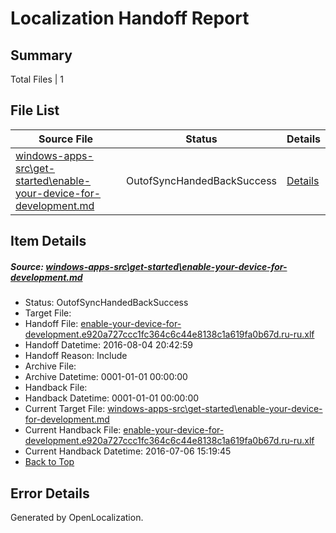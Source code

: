 # <a name='report-top'></a> Localization Handoff Report

## Summary
 Total Files | 1

## File List
 Source File | Status | Details 
 ----------- | ------ | ------- 
 [windows-apps-src\get-started\enable-your-device-for-development.md](https://github.com/Microsoft/windows-apps/blob/a7fd122f4bfba830e05992efdc7b23c5666bbd8c/windows-apps-src/get-started/enable-your-device-for-development.md) | OutofSyncHandedBackSuccess | [Details](#03afb9e82ddfaa6360968ad102ea96844cee23683551)

## Item Details
##### <a name='03afb9e82ddfaa6360968ad102ea96844cee23683551'></a> Source: [windows-apps-src\get-started\enable-your-device-for-development.md](https://github.com/Microsoft/windows-apps/blob/a7fd122f4bfba830e05992efdc7b23c5666bbd8c/windows-apps-src/get-started/enable-your-device-for-development.md)
* Status: OutofSyncHandedBackSuccess
* Target File: 
* Handoff File: [enable-your-device-for-development.e920a727ccc1fc364c6c44e8138c1a619fa0b67d.ru-ru.xlf](https://github.com/Microsoft/WDG.handoff/blob/dcec5710a15974e563d6b0a52db5712ca0b1941d/ol-handoff/Microsoft/windows-apps.ru-ru/master/enable-your-device-for-development.e920a727ccc1fc364c6c44e8138c1a619fa0b67d.ru-ru.xlf)
* Handoff Datetime: 2016-08-04 20:42:59
* Handoff Reason: Include
* Archive File: 
* Archive Datetime: 0001-01-01 00:00:00
* Handback File: 
* Handback Datetime: 0001-01-01 00:00:00
* Current Target File: [windows-apps-src\get-started\enable-your-device-for-development.md](https://github.com/Microsoft/windows-apps.ru-ru/blob/93f7daed53c2f646ab9c83858aa28237022d818d/windows-apps-src/get-started/enable-your-device-for-development.md)
* Current Handback File: [enable-your-device-for-development.e920a727ccc1fc364c6c44e8138c1a619fa0b67d.ru-ru.xlf](https://github.com/Microsoft/WDG.handback/blob/d3d0e23c0b6ca1c844ba3c34aead5291de8d3362/ol-handback/Microsoft/windows-apps.ru-ru/master/enable-your-device-for-development.e920a727ccc1fc364c6c44e8138c1a619fa0b67d.ru-ru.xlf)
* Current Handback Datetime: 2016-07-06 15:19:45
* [Back to Top](#report-top)


## Error Details

Generated by OpenLocalization.
